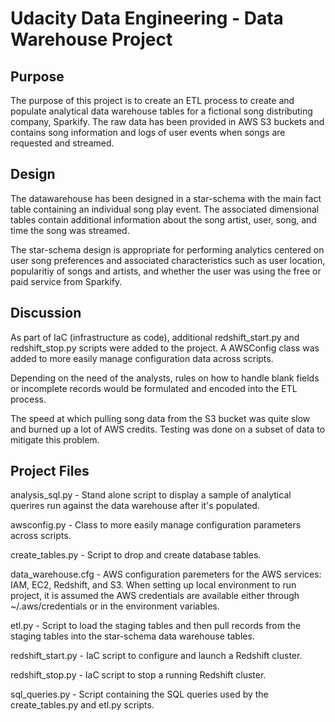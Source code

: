 # Udacity Data Engineering - Data Warehouse Project

## Purpose

The purpose of this project is to create an ETL process to create and populate analytical data warehouse tables for a fictional song distributing company, Sparkify. The raw data has been provided in AWS S3 buckets and contains song information and logs of user events when songs are requested and streamed.

## Design

The datawarehouse has been designed in a star-schema with the main fact table containing an individual song play event. The associated dimensional tables contain additional information about the song artist, user, song, and time the song was streamed.

The star-schema design is appropriate for performing analytics centered on user song preferences and associated characteristics such as user location, popularitiy of songs and artists, and whether the user was using the free or paid service from Sparkify.

## Discussion

As part of IaC (infrastructure as code), additional redshift_start.py and redshift_stop.py scripts were added to the project. A AWSConfig class was added to more easily manage configuration data across scripts.

Depending on the need of the analysts, rules on how to handle blank fields or incomplete records would be formulated and encoded into the ETL process.

The speed at which pulling song data from the S3 bucket was quite slow and burned up a lot of AWS credits. Testing was done on a subset of data to mitigate this problem.

## Project Files

analysis_sql.py - Stand alone script to display a sample of analytical querires run against the data warehouse after it's populated.

awsconfig.py - Class to more easily manage configuration parameters across scripts.

create_tables.py - Script to drop and create database tables.

data_warehouse.cfg - AWS configuration paremeters for the AWS services: IAM, EC2, Redshift, and S3. When setting up local environment to run project, it is assumed the AWS credentials are available either through ~/.aws/credentials or in the environment variables.

etl.py - Script to load the staging tables and then pull records from the staging tables into the star-schema data warehouse tables.

redshift_start.py - IaC script to configure and launch a Redshift cluster.

redshift_stop.py - IaC script to stop a running Redshift cluster.

sql_queries.py - Script containing the SQL queries used by the create_tables.py and etl.py scripts.

